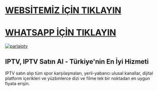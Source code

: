 # <a href="https://parlaiptv.com/">WEBSİTEMİZ İÇİN TIKLAYIN</a>
# <a href="https://api.whatsapp.com/send?phone=447871719796">WHATSAPP İÇİN TIKLAYIN</a>
<p><a href="https://parlaiptv.com/"><img src="https://resmim.net/cdn/2025/03/03/NEjvMh.jpg" alt="parlaiptv" border="0" /></a></p>
<h2>IPTV, IPTV Satın Al - Türkiye'nin En İyi Hizmeti</h2>
IPTV satın alıp tüm spor karşılaşmaları, yerli-yabancı ulusal kanallar, dijital platform içerikleri ve yüzbinlerce dizi ve filme tek bir noktadan en uygun fiyata erişin.
